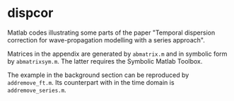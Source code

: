 # dispcor
Matlab codes illustrating some parts of the paper "Temporal dispersion correction for wave-propagation modelling with a series approach".

Matrices in the appendix are generated by
```abmatrix.m``` and in symbolic form by ```abmatrixsym.m```. The latter requires the Symbolic Matlab Toolbox.

The example in the background section can be reproduced by ```addremove_ft.m```. Its counterpart with in the time domain is ```addremove_series.m```.
